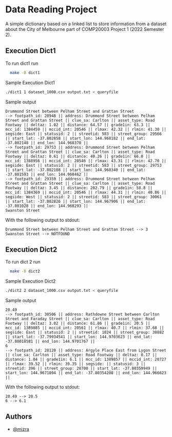 # Data Reading Project

A simple dictionary based on a linked list to store information from a dataset about the City of Melbourne part of COMP20003 Project 1 (2022 Semester 2). 



## Execution Dict1

To run dict1 run

```bash
  make -B dict1
```

Sample Execution Dict1

```bash
./dict1 1 dataset_1000.csv output.txt < queryfile
```

Sample output

```text
Drummond Street between Pelham Street and Grattan Street
--> footpath_id: 28948 || address: Drummond Street between Pelham Street and Grattan Street || clue_sa: Carlton || asset_type: Road Footway || deltaz: 1.02 || distance: 64.57 || grade1in: 63.3 || mcc_id: 1384459 || mccid_int: 20546 || rlmax: 42.32 || rlmin: 41.30 || segside: East || statusid: 2 || streetid: 583 || street_group: 29566 || start_lat: -37.802858 || start_lon: 144.968182 || end_lat: -37.802148 || end_lon: 144.968370 || 
--> footpath_id: 29753 || address: Drummond Street between Pelham Street and Grattan Street || clue_sa: Carlton || asset_type: Road Footway || deltaz: 0.61 || distance: 40.26 || grade1in: 66.0 || mcc_id: 1388956 || mccid_int: 20546 || rlmax: 43.31 || rlmin: 42.70 || segside: East || statusid: 2 || streetid: 583 || street_group: 29753 || start_lat: -37.802108 || start_lon: 144.968340 || end_lat: -37.801593 || end_lon: 144.968462 || 
--> footpath_id: 29359 || address: Drummond Street between Pelham Street and Grattan Street || clue_sa: Carlton || asset_type: Road Footway || deltaz: 3.45 || distance: 202.79 || grade1in: 58.8 || mcc_id: 1384369 || mccid_int: 20546 || rlmax: 44.31 || rlmin: 40.86 || segside: West || statusid: 2 || streetid: 583 || street_group: 30061 || start_lat: -37.802826 || start_lon: 144.967906 || end_lat: -37.801028 || end_lon: 144.968293 || 
Swanston Street

```

With the following output to stdout:
```text
Drummond Street between Pelham Street and Grattan Street --> 3
Swanston Street --> NOTFOUND
```

## Execution Dict2

To run dict 2 run

```bash
  make -B dict2
```

Sample Execution Dict2

```bash
./dict2 2 dataset_1000.csv output.txt < queryfile
```

Sample output

```text
20.49
--> footpath_id: 30506 || address: Rathdowne Street between Carlton Street and Faraday Street || clue_sa: Carlton || asset_type: Road Footway || deltaz: 3.02 || distance: 61.86 || grade1in: 20.5 || mcc_id: 1389885 || mccid_int: 20561 || rlmax: 40.7 || rlmin: 37.68 || segside: East || statusid: 2 || streetid: 1024 || street_group: 30882 || start_lat: -37.79934541 || start_lon: 144.9703623 || end_lat: -37.80018581 || end_lon: 144.9701767 ||
6
--> footpath_id: 28120 || address: Argyle Place East from Lygon Street || clue_sa: Carlton || asset_type: Road Footway || deltaz: 0.17 || distance: 1.04 || grade1in: 6.1 || mcc_id: 1389857 || mccid_int: 20727 || rlmax: 39.52 || rlmin: 39.35 || segside: || statusid: 3 || streetid: 396 || street_group: 28700 || start_lat: -37.80359949 || start_lon: 144.9671894 || end_lat: -37.80354208 || end_lon: 144.966623 ||

```

With the following output to stdout:
```text
20.49 --> 20.5
6 --> 6.1
```
## Authors

- [@mizra](https://www.github.com/mizra2)
